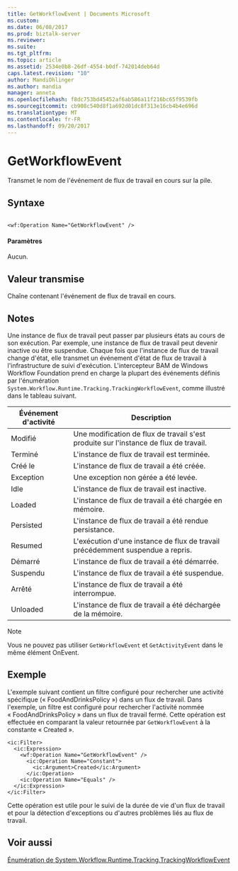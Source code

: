 ```yaml
---
title: GetWorkflowEvent | Documents Microsoft
ms.custom: 
ms.date: 06/08/2017
ms.prod: biztalk-server
ms.reviewer: 
ms.suite: 
ms.tgt_pltfrm: 
ms.topic: article
ms.assetid: 2534e0b8-26df-4554-b0df-742014deb64d
caps.latest.revision: "10"
author: MandiOhlinger
ms.author: mandia
manager: anneta
ms.openlocfilehash: f8dc753bd45452af6ab586a11f216bc65f9539fb
ms.sourcegitcommit: cb908c540d8f1a692d01dc8f313e16cb4b4e696d
ms.translationtype: MT
ms.contentlocale: fr-FR
ms.lasthandoff: 09/20/2017
---
```

# <a name="getworkflowevent"></a>GetWorkflowEvent
Transmet le nom de l'événement de flux de travail en cours sur la pile.  
  
## <a name="syntax"></a>Syntaxe  
  
```  
  
<wf:Operation Name="GetWorkflowEvent" />  
```  
  
#### <a name="parameters"></a>Paramètres  
 Aucun.  
  
## <a name="pushed-value"></a>Valeur transmise  
 Chaîne contenant l'événement de flux de travail en cours.  
  
## <a name="remarks"></a>Notes  
 Une instance de flux de travail peut passer par plusieurs états au cours de son exécution. Par exemple, une instance de flux de travail peut devenir inactive ou être suspendue. Chaque fois que l'instance de flux de travail change d'état, elle transmet un événement d'état de flux de travail à l'infrastructure de suivi d'exécution. L'intercepteur BAM de Windows Workflow Foundation prend en charge la plupart des événements définis par l'énumération `System.Workflow.Runtime.Tracking.TrackingWorkflowEvent`, comme illustré dans le tableau suivant.  
  
|Événement d'activité| Description|  
|--------------------|-----------------|  
|Modifié|Une modification de flux de travail s'est produite sur l'instance de flux de travail.|  
|Terminé|L'instance de flux de travail est terminée.|  
|Créé le|L'instance de flux de travail a été créée.|  
|Exception|Une exception non gérée a été levée.|  
|Idle|L'instance de flux de travail est inactive.|  
|Loaded|L'instance de flux de travail a été chargée en mémoire.|  
|Persisted|L'instance de flux de travail a été rendue persistance.|  
|Resumed|L'exécution d'une instance de flux de travail précédemment suspendue a repris.|  
|Démarré|L'instance de flux de travail a été démarrée.|  
|Suspendu|L'instance de flux de travail a été suspendue.|  
|Arrêté|L'instance de flux de travail a été interrompue.|  
|Unloaded|L'instance de flux de travail a été déchargée de la mémoire.|  
  
> [!NOTE]
>  Vous ne pouvez pas utiliser `GetWorkflowEvent` et `GetActivityEvent` dans le même élément OnEvent.  
  
## <a name="example"></a>Exemple  
 L'exemple suivant contient un filtre configuré pour rechercher une activité spécifique (« FoodAndDrinksPolicy ») dans un flux de travail. Dans l'exemple, un filtre est configuré pour rechercher l'activité nommée « FoodAndDrinksPolicy » dans un flux de travail fermé. Cette opération est effectuée en comparant la valeur retournée par `GetWorkflowEvent` à la constante « Created ».  
  
```  
<ic:Filter>  
  <ic:Expression>  
    <wf:Operation Name="GetWorkflowEvent" />   
      <ic:Operation Name="Constant">  
        <ic:Argument>Created</ic:Argument>   
      </ic:Operation>  
    <ic:Operation Name="Equals" />   
  </ic:Expression>  
</ic:Filter>  
```  
  
 Cette opération est utile pour le suivi de la durée de vie d'un flux de travail et pour la détection d'exceptions ou d'autres problèmes liés au flux de travail.  
  
## <a name="see-also"></a>Voir aussi  
 [Énumération de System.Workflow.Runtime.Tracking.TrackingWorkflowEvent](http://go.microsoft.com/fwlink/?LinkId=119568)
